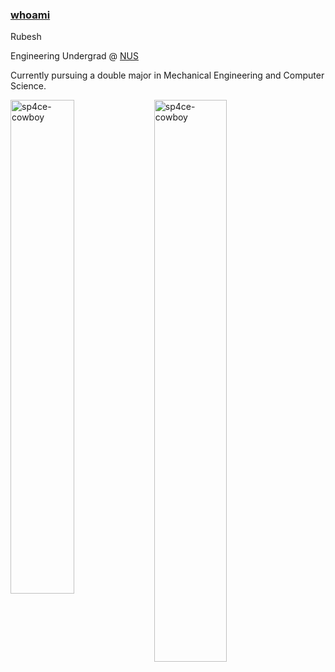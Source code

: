 ### [whoami](https://en.wikipedia.org/wiki/Whoami)

Rubesh

Engineering Undergrad @ [NUS](https://nus.edu.sg)

Currently pursuing a double major in Mechanical Engineering and Computer Science.

<img align="left" width="45%" src="https://github-readme-stats.vercel.app/api?username=sp4ce-cowboy&show_icons=true&locale=en&theme=dracula" alt="sp4ce-cowboy" /> <img align="left" width="48%" src="https://github-readme-stats.vercel.app/api/top-langs?username=sp4ce-cowboy&show_icons=true&locale=en&theme=dracula&layout=compact" alt="sp4ce-cowboy" /> 



<!--
**sp4ce-cowboy/sp4ce-cowboy** is a ✨ _special_ ✨ repository because its `README.md` (this file) appears on your GitHub profile.

Here are some ideas to get you started:

- 🔭 I’m currently working on ...
- 🌱 I’m currently learning ...
- 👯 I’m looking to collaborate on ...
- 🤔 I’m looking for help with ...
- 💬 Ask me about ...
- 📫 How to reach me: ...
- 😄 Pronouns: ...
- ⚡ Fun fact: ...
-->
